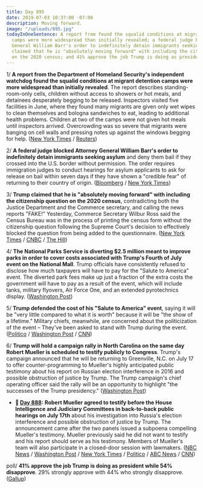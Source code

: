 ```yaml
---
title: Day 895
date: 2019-07-03 10:37:00 -07:00
description: Moving forward.
image: "/uploads/895.jpg"
todayInOneSentence: A report from found the squalid conditions at migrant detention
  camps were more widespread than initially revealed; a federal judge blocked Attorney
  General William Barr's order to indefinitely detain immigrants seeking asylum; Trump
  claimed that he is "absolutely moving forward" with including the citizenship question
  on the 2020 census; and 41% approve the job Trump is doing as president.
---
```


1/ **A report from the Department of Homeland Security's independent watchdog found the squalid conditions at migrant detention camps were more widespread than initially revealed**. The report describes standing-room-only cells, children without access to showers or hot meals, and detainees desperately begging to be released. Inspectors visited five facilities in June, where they found many migrants are given only wet wipes to clean themselves and bologna sandwiches to eat, leading to additional health problems. Children at two of the camps were not given hot meals until inspectors arrived. Overcrowding was so severe that migrants were banging on cell walls and pressing notes up against the windows begging for help. ([New York Times](https://www.nytimes.com/2019/07/02/us/politics/border-center-migrant-detention.html) / [Reuters](https://www.reuters.com/article/us-usa-immigration-idUSKCN1TY1A5))

2/ **A federal judge blocked Attorney General William Barr's order to indefinitely detain immigrants seeking asylum** and deny them bail if they crossed into the U.S. border without permission. The order requires immigration judges to conduct hearings for asylum applicants to ask for release on bail within seven days if they have shown a "credible fear" of returning to their country of origin. ([Bloomberg](https://www.bloomberg.com/news/articles/2019-07-02/u-s-blocked-by-court-from-jailing-asylum-seekers-with-no-bail) / [New York Times](https://www.nytimes.com/2019/07/02/us/politics/federal-judge-asylum-seekers.html))

3/ **Trump claimed that he is "absolutely moving forward" with including the citizenship question on the 2020 census**, contradicting both the Justice Department and the Commerce secretary, and calling the news reports "FAKE!" Yesterday, Commerce Secretary Wilbur Ross said the Census Bureau was in the process of printing the census form without the citizenship question following the Supreme Court's decision to effectively blocked the question from being added to the questionnaire. ([New York Times](https://www.nytimes.com/2019/07/03/us/politics/census-citizenship-question.html) / [CNBC](https://www.cnbc.com/2019/07/03/trump-says-absolutely-moving-forward-with-census-citizenship-question.html) / [The Hill](https://thehill.com/homenews/administration/451525-trump-appears-to-contradict-officials-calls-reports-on-2020-census))

4/ **The National Parks Service is diverting $2.5 million meant to improve parks in order to cover costs associated with Trump's Fourth of July event on the National Mall**. Trump officials have consistently refused to disclose how much taxpayers will have to pay for the "Salute to America" event. The diverted park fees make up just a fraction of the extra costs the government will have to pay as a result of the event, which will include tanks, military flyovers, Air Force One, and an extended pyrotechnics display. ([Washington Post](https://www.washingtonpost.com/politics/white-house-gives-tickets-to-trumps-july-fourth-extravaganza-to-gop-donors/2019/07/02/9109a566-9ce0-11e9-b27f-ed2942f73d70_story.html?utm_term=.ebfca6854219))

5/ **Trump defended the cost of his "Salute to America" event**, saying it will be "very little compared to what it is worth" because it will be "the show of a lifetime." Military chiefs, meanwhile, are concerned about the politicization of the event – They've been asked to stand with Trump during the event. ([Politico](https://www.politico.com/story/2019/07/03/trump-fourth-of-july-cost-1397381) / [Washington Post](https://www.washingtonpost.com/politics/trump-defends-cost-of-independence-day-event-says-it-will-be-very-little-compared-to-what-it-is-worth/2019/07/03/270f00b6-9d8a-11e9-85d6-5211733f92c7_story.html) / [CNN](https://www.cnn.com/2019/07/03/politics/military-concerns-trump-july-4th-event/index.html))

6/ **Trump will hold a campaign rally in North Carolina on the same day Robert Mueller is scheduled to testify publicly to Congress**. Trump's campaign announced that he will be returning to Greenville, N.C. on July 17 to offer counter-programming to Mueller's highly anticipated public testimony about his report on Russian election interference in 2016 and possible obstruction of justice by Trump. The Trump campaign's chief operating officer said the rally will be an opportunity to highlight "the successes of the Trump presidency." ([Washington Post](https://www.washingtonpost.com/politics/trump-schedules-a-campaign-rally-in-nc-on-same-day-mueller-testifies-publicly-to-congress/2019/07/03/29f68f94-9d79-11e9-85d6-5211733f92c7_story.html?utm_term=.c9816f0afe97))

* **📌 [Day 888](https://whatthefuckjusthappenedtoday.com/2019/06/26/day-888/#1-robert-mueller-agreed-to-testify-b): Robert Mueller agreed to testify before the House Intelligence and Judiciary Committees in back-to-back public hearings on July 17th** about his investigation into Russia's election interference and possible obstruction of justice by Trump. The announcement came after the two panels issued a subpoena compelling Mueller's testimony. Mueller previously said he did not want to testify and his report should serve as his testimony. Members of Mueller's team will also participate in a closed-door session with lawmakers. ([NBC News](https://www.nbcnews.com/politics/congress/robert-mueller-testify-publicly-house-committees-july-17-n1021796) / [Washington Post](https://www.washingtonpost.com/politics/mueller-to-testify-to-congress-in-open-session-about-his-investigation/2019/06/25/dde8c95a-975b-11e9-916d-9c61607d8190_story.html?utm_term=.a506bd673c70) / [New York Times](https://www.nytimes.com/2019/06/25/us/politics/robert-mueller-testify.html) / [Politico](https://www.cnn.com/2019/06/25/politics/robert-mueller-will-testify/index.html) / [ABC News](https://abcnews.go.com/Politics/mueller-agrees-testify-house-committees-july/story?id=63948189) / [CNN](https://www.cnn.com/2019/06/25/politics/robert-mueller-will-testify/index.html))

poll/ **41% approve the job Trump is doing as president while 54% disapprove**. 29% strongly approve with 44% who strongly disapprove. ([Gallup](https://news.gallup.com/poll/259871/trump-approval-remains-low-40s.aspx))